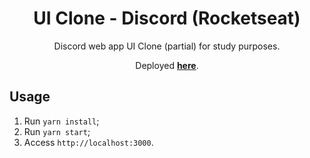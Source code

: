 <h1 align="center">
UI Clone - Discord (Rocketseat)
</h1>

<p align="center">Discord web app UI Clone (partial) for study purposes.</p>
<p align="center">Deployed <strong><a href="https://discord-clone-gx7.netlify.app/">here</a></strong>.</p>

## Usage

1. Run `yarn install`;<br />
2. Run `yarn start`;<br />
3. Access `http://localhost:3000`.<br />


